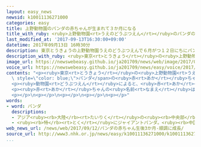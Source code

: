 ```yaml
---
layout: easy_news
newsid: k10011136271000
categories: easy
title: 上野動物園のパンダの赤ちゃんが生まれて３か月になる
title_with_ruby: <ruby>上野動物園<rt>うえのどうぶつえん</rt></ruby>のパンダの<ruby>赤<rt>あか</rt></ruby>ちゃんが<ruby>生<rt>う</rt></ruby>まれて３か<ruby>月<rt>げつ</rt></ruby>になる
last_modified_at: '2017-09-13T16:30:00+09:00'
datetime: 2017年09月13日 16時30分
description: 東京とうきょうの上野動物園うえのどうぶつえんで６月がつ１２日にちにパンダの赤あかちゃんが生うまれて３か月げつになりました。
description_with_ruby: <ruby>東京<rt>とうきょう</rt></ruby>の<ruby>上野動物園<rt>うえのどうぶつえん</rt></ruby>で６<ruby>月<rt>がつ</rt></ruby>１２<ruby>日<rt>にち</rt></ruby>にパンダの<ruby>赤<rt>あか</rt></ruby>ちゃんが<ruby>生<rt>う</rt></ruby>まれて３か<ruby>月<rt>げつ</rt></ruby>になりました。
image_url: https://newswebeasy.github.io/ja201709/news/web/image/2017/09/13/k10011136271000.jpg
voice_url: https://newswebeasy.github.io/ja201709/news/easy/voice/2017/09/13/k10011136271000.mp3
contents: "<p><ruby>東京<rt>とうきょう</rt></ruby>の<ruby>上野動物園<rt>うえのどうぶつえん</rt></ruby>で６<ruby>月<rt>がつ</rt></ruby>１２<ruby>日<rt>にち</rt></ruby>に<span\
  \ style=\"color: blue;\">パンダ</span>の<ruby>赤<rt>あか</rt></ruby>ちゃんが<ruby>生<rt>う</rt></ruby>まれて３か<ruby>月<rt>げつ</rt></ruby>になりました。<ruby>赤<rt>あか</rt></ruby>ちゃんもお<ruby>母<rt>かあ</rt></ruby>さんの「シンシン」も<ruby>元気<rt>げんき</rt></ruby>です。</p>\n\
  <p><ruby>動物園<rt>どうぶつえん</rt></ruby>によると、<ruby>赤<rt>あか</rt></ruby>ちゃんの<ruby>体<rt>からだ</rt></ruby>の<ruby>長<rt>なが</rt></ruby>さは６２.４ｃｍ、<ruby>重<rt>おも</rt></ruby>さは５４００ｇになりました。<ruby>目<rt>め</rt></ruby>はまだよく<ruby>見<rt>み</rt></ruby>えませんが、<ruby>歯<rt>は</rt></ruby>は４<ruby>本<rt>ほん</rt></ruby><ruby>出<rt>で</rt></ruby>てきて、<ruby>前<rt>まえ</rt></ruby>の<ruby>足<rt>あし</rt></ruby>に<ruby>力<rt>ちから</rt></ruby>を<ruby>入<rt>い</rt></ruby>れてゆっくり<ruby>進<rt>すす</rt></ruby>むこともあります。</p>\n\
  <p><ruby>赤<rt>あか</rt></ruby>ちゃんの<ruby>名前<rt>なまえ</rt></ruby>はみんなに<ruby>考<rt>かんが</rt></ruby>えてもらって、３２<ruby>万<rt>まん</rt></ruby><ruby>以上<rt>いじょう</rt></ruby><ruby>集<rt>あつ</rt></ruby>まりました。<ruby>今月<rt>こんげつ</rt></ruby>の<ruby>終<rt>お</rt></ruby>わりごろに<ruby>名前<rt>なまえ</rt></ruby>が<ruby>決<rt>き</rt></ruby>まる<ruby>予定<rt>よてい</rt></ruby>です。</p>\n\
  <p></p>\n<p></p>\n<p></p>\n<p></p>\n<p></p>"
words:
- word: パンダ
  descriptions:
  - アジア<ruby><rb>大陸</rb><rt>たいりく</rt></ruby>の<ruby><rb>中央部</rb><rt>ちゅうおうぶ</rt></ruby>にすむけもの。ジャイアントパンダとレッサーパンダがいる。
  - <ruby><rb>特</rb><rt>とく</rt></ruby>にジャイアントパンダ。<ruby><rb>中国西部</rb><rt>ちゅうごくせいぶ</rt></ruby>の<ruby><rb>山地</rb><rt>さんち</rt></ruby>にすむ。<ruby><rb>体</rb><rt>からだ</rt></ruby>は<ruby><rb>白</rb><rt>しろ</rt></ruby>と<ruby><rb>黒</rb><rt>くろ</rt></ruby>に<ruby><rb>色分</rb><rt>いろわ</rt></ruby>けされて、<ruby><rb>顔</rb><rt>かお</rt></ruby>つきや<ruby><rb>動作</rb><rt>どうさ</rt></ruby>がかわいい。
web_news_url: /news/web/2017/09/12/パンダの赤ちゃん生後3か月-順調に成長/
source_url: http://www3.nhk.or.jp/news/easy/k10011136271000/k10011136271000.html
...
```

